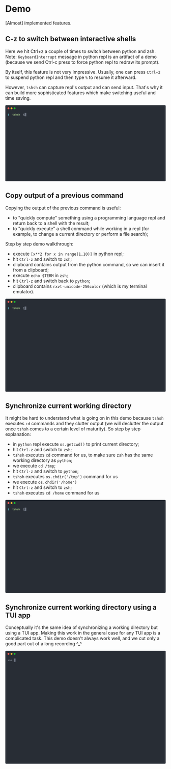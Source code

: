 # Demo

[Almost] implemented features.

## C-z to switch between interactive shells

Here we hit Ctrl+z a couple of times to switch between python and zsh. Note:
`KeyboardInterrupt` message in python repl is an artifact of a demo (because we
send Ctrl-c press to force python repl to redraw its prompt).

By itself, this feature is not very impressive. Usually, one can press
`Ctrl+z` to suspend python repl and then type `%` to resume it afterward.

However, `tshsh` can capture repl's output and can send input. That's why
it can build more sophisticated features which make switching useful and time
saving.

![Ctrl-z](../assets/demo_c_z.svg?raw=true "Title")

## Copy output of a previous command

Copying the output of the previous command is useful:

* to "quickly compute" something using a programming language repl and return
  back to a shell with the result;
* to "quickly execute" a shell command while working in a repl (for example, to
  change a current directory or perform a file search);

Step by step demo walkthrough:

* execute `[x**2 for x in range(1,10)]` in python repl;
* hit `Ctrl-z` and switch to `zsh`;
* clipboard contains output from the python command, so we can insert it from a clipboard;
* execute `echo $TERM` in `zsh`;
* hit `Ctrl-z` and switch back to `python`;
* clipboard contains `rxvt-unicode-256color` (which is my terminal emulator).

![Clipboard](../assets/demo_copy_out.svg?raw=true "Title")

## Synchronize current working directory

It might be hard to understand what is going on in this demo because `tshsh`
executes `cd` commands and they clutter output (we will declutter the output
once `tshsh` comes to a certain level of maturity). So step by step explanation:

* in `python` repl execute `os.getcwd()` to print current directory;
* hit `Ctrl-z` and switch to `zsh`;
* `tshsh` executes `cd` command for us, to make sure `zsh` has the same working directory as `python`;
* we execute `cd /tmp`;
* hit `Ctrl-z` and switch to `python`;
* `tshsh` executes `os.chdir('/tmp')` command for us
* we execute `os.chdir('/home')`
* hit `Ctrl-z` and switch to `zsh`;
* `tshsh` executes `cd /home` command for us

![Sync cwd](../assets/demo_sync_cd_shell.svg?raw=true "Title")

## Synchronize current working directory using a TUI app

Conceptually it's the same idea of synchronizing a working directory but using
a TUI app. Making this work in the general case for any TUI app is a complicated
task. This demo doesn't always work well, and we cut only a good part
out of a long recording ^_^

![Sync cwd ranger](../assets/demo_sync_cd_ranger.svg?raw=true "Title")
